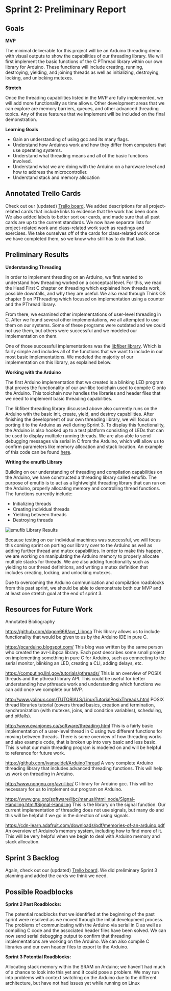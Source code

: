 # Sprint 2: Preliminary Report

## Goals

**MVP**

The minimal deliverable for this project will be an Arduino threading demo with visual outputs to show the capabilities of our threading library. We will first implement the basic functions of the C PThread library within our own library for Arduino. These functions will include creating, running, destroying, yielding, and joining threads as well as initializing, destroying, locking, and unlocking mutexes.

**Stretch**

Once the threading capabilities listed in the MVP are fully implemented, we will add more functionality as time allows. Other development areas that we can explore are memory barriers, queues, and other advanced threading topics. Any of these features that we implement will be included on the final demonstration.

**Learning Goals**

* Gain an understanding of using gcc and its many flags.
* Understand how Arduinos work and how they differ from computers that use operating systems.
* Understand what threading means and all of the basic functions involved.
* Understand what we are doing with the Arduino on a hardware level and how to address the microcontroller.
* Understand stack and memory allocation

## Annotated Trello Cards

Check out our (updated) [Trello board](https://trello.com/b/3wvm9Qzs/softsysesotericemus). We added descriptions for all project-related cards that include links to evidence that the work has been done. We also added labels to better sort our cards, and made sure that all past cards are up to the current standards. We now have separate lists for project-related work and class-related work such as readings and exercises. We take ourselves off of the cards for class-related work once we have completed them, so we know who still has to do that task.

## Preliminary Results

**Understanding Threading**

In order to implement threading on an Arduino, we first wanted to understand how threading worked on a conceptual level. For this, we read the Head First C chapter on threading which explained how threads work, possible downfalls, and why they are useful. We also read through Think OS chapter 9 on PThreading which focused on implementation using a counter and the PThread library.

From there, we examined other implementations of user-level threading in C. After we found several other implementations, we all attempted to use them on our systems. Some of these programs were outdated and we could not use them, but others were successful and we modeled our implementation on them.

One of those successful implementations was the [libfiber library](http://www.evanjones.ca/software/threading.html). Which is fairly simple and includes all of the functions that we want to include in our most basic implementations. We modeled the majority of our implementation on this library, as explained below.

**Working with the Arduino**

The first Arduino implementation that we created is a blinking LED program that proves the functionality of our avr-libc toolchain used to compile C onto the Arduino.  This toolchain now handles the libraries and header files that we need to implement basic threading capabilities.

The libfiber threading library discussed above also currently runs on the Arduino with the basic init, create, yield, and destroy capabilities.  After finishing the development of our own threading library, we will focus on porting it to the Arduino as well during Sprint 3. To display this functionality, the Arduino is also hooked up to a test platform consisting of LEDs that can be used to display multiple running threads.  We are also able to send debugging messages via serial in C from the Arduino, which will allow us to confirm parameters like memory allocation and stack location. An example of this code can be found [here](https://github.com/hannahtwiggsmith/SoftSysEsotericEmus/tree/master/hannah_sandbox/serial_test).

**Writing the emufib Library**

Building on our understanding of threading and compilation capabilities on the Arduino, we have constructed a threading library called emufib.  The purpose of emufib is to act as a lightweight threading library that can run on the Arduino, properly allocating memory and controlling thread functions.  The functions currently include:

* Initializing threads
* Creating individual threads
* Yielding between threads
* Destroying threads

![emufib Library Results](/images/emufib.png "Working example of the emufib library.")

Because testing on our individual machines was successful, we will focus this coming sprint on porting our library over to the Arduino as well as adding further thread and mutex capabilities.  In order to make this happen, we are working on manipulating the Arduino memory to properly allocate multiple stacks for threads.  We are also adding functionality such as yielding to our thread definitions, and writing a mutex definition that includes creating, locking, and unlocking mutexes.

Due to overcoming the Arduino communication and compilation roadblocks from this past sprint, we should be able to demonstrate both our MVP and at least one stretch goal at the end of sprint 3.

## Resources for Future Work

Annotated Bibliography

https://github.com/dagon666/avr_Libpca
This library allows us to include functionality that would be given to us by the Arduino IDE in pure C.

https://pcarduino.blogspot.com/
This blog was written by the same person who created the avr-Libpca library. Each post describes some small project on implementing something in pure C for Arduino, such as connecting to the serial monitor, blinking an LED, creating a CLI, adding delays, etc.

https://computing.llnl.gov/tutorials/pthreads/
This is an overview of POSIX threads and the pthread library API. This could be useful for better understanding how pthreads work and understanding which functions we can add once we complete our MVP.

http://www.yolinux.com/TUTORIALS/LinuxTutorialPosixThreads.html
POSIX thread libraries tutorial (covers thread basics, creation and termination, synchronization (with mutexes, joins, and condition variables), scheduling, and pitfalls).

http://www.evanjones.ca/software/threading.html
This is a fairly basic implementation of a user-level thread in C using two different functions for moving between threads. There is some overview of how threading works and also example code, that is broken up into very basic and less basic. This is what our main threading program is modeled on and will be helpful to reference for future work.

https://github.com/ivanseidel/ArduinoThread
A very complete Arduino threading library that includes advanced threading functions. This will help us work on threading in Arduino.

http://www.nongnu.org/avr-libc/
C library for Arduino gcc. This will be necessary for us to implement our program on Arduino.

https://www.gnu.org/software/libc/manual/html_node/Signal-Handling.html#Signal-Handling
This is the library on the signal function. Our current implementation of threading does not use signals, but many do and this will be helpful if we go in the direction of using signals.

https://cdn-learn.adafruit.com/downloads/pdf/memories-of-an-arduino.pdf
An overview of Arduino’s memory system, including how to find more of it. This will be very helpful when we begin to deal with Arduino memory and stack allocation.

## Sprint 3 Backlog

Again, check out our (updated) [Trello board](https://trello.com/b/3wvm9Qzs/softsysesotericemus). We did preliminary Sprint 3 planning and added the cards we think we need.

## Possible Roadblocks

**Sprint 2 Past Roadblocks:**

The potential roadblocks that we identified at the beginning of the past sprint were resolved as we moved through the initial development process.  The problems of communicating with the Arduino via serial in C as well as compiling C code and the associated header files have been solved.  We can now send serial debugging output to confirm that threading implementations are working on the Arduino.  We can also compile C libraries and our own header files to export to the Arduino.

**Sprint 3 Potential Roadblocks:**

Allocating stack memory within the SRAM on Arduino; we haven’t had much of a chance to look into this yet and it could pose a problem.
We may run into problems with context switching on the Arduino due to the different architecture, but have not had issues yet while running on Linux
